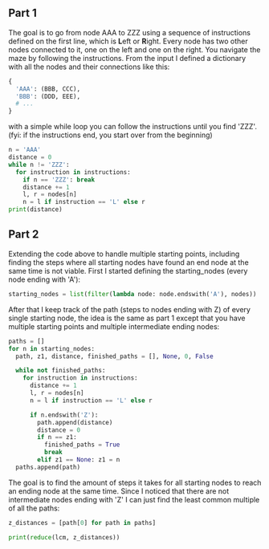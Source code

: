 ## Part 1

The goal is to go from node AAA to ZZZ using a sequence of instructions defined on the first line, which is **L**eft or **R**ight. Every node has two other nodes connected to it, one on the left and one on the right. You navigate the maze by following the instructions. From the input I defined a dictionary with all the nodes and their connections like this:

```python
{
  'AAA': (BBB, CCC),
  'BBB': (DDD, EEE),
  # ...
}
```

with a simple while loop you can follow the instructions until you find 'ZZZ'. (fyi: if the instructions end, you start over from the beginning)

```python
n = 'AAA'
distance = 0
while n != 'ZZZ':
  for instruction in instructions:
    if n == 'ZZZ': break
    distance += 1
    l, r = nodes[n]
    n = l if instruction == 'L' else r
print(distance)
```

## Part 2

Extending the code above to handle multiple starting points, including finding the steps where all starting nodes have found an end node at the same time is not viable. First I started defining the starting_nodes (every node ending with 'A'):

```python
starting_nodes = list(filter(lambda node: node.endswith('A'), nodes))
```

After that I keep track of the path (steps to nodes ending with Z) of every single starting node, the idea is the same as part 1 except that you have multiple starting points and multiple intermediate ending nodes:

```python
paths = []
for n in starting_nodes:
  path, z1, distance, finished_paths = [], None, 0, False

  while not finished_paths:
    for instruction in instructions:
      distance += 1
      l, r = nodes[n]
      n = l if instruction == 'L' else r

      if n.endswith('Z'):
        path.append(distance)
        distance = 0
        if n == z1:
          finished_paths = True
          break
        elif z1 == None: z1 = n
  paths.append(path)
```

The goal is to find the amount of steps it takes for all starting nodes to reach an ending node at the same time. Since I noticed that there are not intermediate nodes ending with 'Z' I can just find the least common multiple of all the paths:

```python
z_distances = [path[0] for path in paths]

print(reduce(lcm, z_distances))
```
